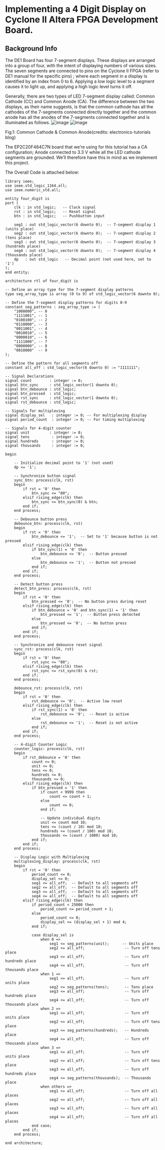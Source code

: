 # Implementing a 4 Digit Display on Cyclone II Altera FPGA Development Board.
## Background Info ##
The DE1 Board has four 7-segment displays. These displays are arranged into a group of four, with the intent of displaying numbers of various sizes. The seven segments are connected to pins on the Cyclone II FPGA (refer to DE1 manual for the specific pins) ; where each segment in a display is identified by an index from 0 to 6.
Applying a low logic level to a segment causes it to light up, and applying a high logic level turns it off. 

Generally, there are two types of LED 7-segment display called: Common Cathode (CC) and Common Anode (CA).
The difference between the two displays, as their name suggests, is that the common cathode has all the cathodes of the 7-segments connected directly together and the common anode has all the anodes of the 7-segments connected together and is illuminated as follows.
![image](https://github.com/user-attachments/assets/03e5e1a4-0d4f-45b6-b814-4802f85cbf85)
![image](https://github.com/user-attachments/assets/d1e808a1-4b13-43ad-a4d5-c4aeada89fb4)

 

Fig.1: Common Cathode & Common Anode(credits: electronics-tutorials blog)

The EP2C20F484C7N board that we’re using for this tutorial has a CA configuration; Anode  connected to 3.3 V while all the LED cathode segments are grounded. We’ll therefore have this in mind as we implement this project.





The Overall Code is attached below:

```
library ieee;
use ieee.std_logic_1164.all;
use ieee.numeric_std.all;

entity four_digit is
port (
    clk : in std_logic;   -- Clock signal
    rst : in std_logic;   -- Reset signal
    btn : in std_logic;   -- Pushbutton input

    seg1 : out std_logic_vector(6 downto 0);  -- 7-segment display 1 (units place)
    seg2 : out std_logic_vector(6 downto 0);  -- 7-segment display 2 (tens place)
    seg3 : out std_logic_vector(6 downto 0);  -- 7-segment display 3 (hundreds place)
    seg4 : out std_logic_vector(6 downto 0);  -- 7-segment display 4 (thousands place)
    dp   : out std_logic   -- Decimal point (not used here, set to '1')
);
end entity;

architecture rtl of four_digit is

-- Define an array type for the 7-segment display patterns
type seg_array_type is array (0 to 9) of std_logic_vector(6 downto 0);

-- Define the 7-segment display patterns for digits 0-9
constant seg_patterns : seg_array_type := (
    "1000000", -- 0
    "1111001", -- 1
    "0100100", -- 2
    "0110000", -- 3
    "0011001", -- 4
    "0010010", -- 5
    "0000010", -- 6
    "1111000", -- 7
    "0000000", -- 8
    "0010000"  -- 9
);

-- Define the pattern for all segments off
constant all_off : std_logic_vector(6 downto 0) := "1111111";

-- Signal Declarations
signal count        : integer := 0;
signal btn_sync     : std_logic_vector(1 downto 0);
signal btn_debounce : std_logic;
signal btn_pressed  : std_logic;
signal rst_sync     : std_logic_vector(1 downto 0);
signal rst_debounce : std_logic;

-- Signals for multiplexing
signal display_sel   : integer := 0; -- For multiplexing display
signal period_count  : integer := 0; -- For timing multiplexing

-- Signals for 4-digit counter
signal unit         : integer := 0;
signal tens          : integer := 0;
signal hundreds      : integer := 0;
signal thousands     : integer := 0;

begin

    -- Initialize decimal point to '1' (not used)
    dp <= '1';

    -- Synchronize button signal
    sync_btn: process(clk, rst)
    begin
        if rst = '0' then
            btn_sync <= "00";
        elsif rising_edge(clk) then
            btn_sync <= btn_sync(0) & btn;
        end if;
    end process;

    -- Debounce button press
    debounce_btn: process(clk, rst)
    begin
        if rst = '0' then
            btn_debounce <= '1';  -- Set to '1' because button is not pressed
        elsif rising_edge(clk) then
            if btn_sync(1) = '0' then
                btn_debounce <= '0';  -- Button pressed
            else
                btn_debounce <= '1';  -- Button not pressed
            end if;
        end if;
    end process;

    -- Detect button press
    detect_btn_press: process(clk, rst)
    begin
        if rst = '0' then
            btn_pressed <= '0';  -- No button press during reset
        elsif rising_edge(clk) then
            if btn_debounce = '0' and btn_sync(1) = '1' then
                btn_pressed <= '1';  -- Button press detected
            else
                btn_pressed <= '0';  -- No button press
            end if;
        end if;
    end process;

    -- Synchronize and debounce reset signal
    sync_rst: process(clk, rst)
    begin
        if rst = '0' then
            rst_sync <= "00";
        elsif rising_edge(clk) then
            rst_sync <= rst_sync(0) & rst;
        end if;
    end process;

    debounce_rst: process(clk, rst)
    begin
        if rst = '0' then
            rst_debounce <= '0';  -- Active low reset
        elsif rising_edge(clk) then
            if rst_sync(1) = '0' then
                rst_debounce <= '0';  -- Reset is active
            else
                rst_debounce <= '1';  -- Reset is not active
            end if;
        end if;
    end process;

    -- 4-digit Counter Logic
    counter_logic: process(clk, rst)
    begin
        if rst_debounce = '0' then
            count <= 0;
            unit <= 0;
            tens <= 0;
            hundreds <= 0;
            thousands <= 0;
        elsif rising_edge(clk) then
            if btn_pressed = '1' then
                if count < 9999 then
                    count <= count + 1;
                else
                    count <= 0;
                end if;

                -- Update individual digits
                unit <= count mod 10;
                tens <= (count / 10) mod 10;
                hundreds <= (count / 100) mod 10;
                thousands <= (count / 1000) mod 10;
            end if;
        end if;
    end process;

    -- Display Logic with Multiplexing
    multiplexing_display: process(clk, rst)
    begin
        if rst = '0' then
            period_count <= 0;
            display_sel <= 0;
            seg1 <= all_off;  -- Default to all segments off
            seg2 <= all_off;  -- Default to all segments off
            seg3 <= all_off;  -- Default to all segments off
            seg4 <= all_off;  -- Default to all segments off
        elsif rising_edge(clk) then
            if period_count < 25000 then
                period_count <= period_count + 1;
            else
                period_count <= 0;
                display_sel <= (display_sel + 1) mod 4;
            end if;

            case display_sel is
                when 0 =>
                    seg1 <= seg_patterns(unit);      -- Units place
                    seg2 <= all_off;                  -- Turn off tens place
                    seg3 <= all_off;                  -- Turn off hundreds place
                    seg4 <= all_off;                  -- Turn off thousands place
                when 1 =>
                    seg1 <= all_off;                  -- Turn off units place
                    seg2 <= seg_patterns(tens);       -- Tens place
                    seg3 <= all_off;                  -- Turn off hundreds place
                    seg4 <= all_off;                  -- Turn off thousands place
                when 2 =>
                    seg1 <= all_off;                  -- Turn off units place
                    seg2 <= all_off;                  -- Turn off tens place
                    seg3 <= seg_patterns(hundreds);   -- Hundreds place
                    seg4 <= all_off;                  -- Turn off thousands place
                when 3 =>
                    seg1 <= all_off;                  -- Turn off units place
                    seg2 <= all_off;                  -- Turn off tens place
                    seg3 <= all_off;                  -- Turn off hundreds place
                    seg4 <= seg_patterns(thousands);  -- Thousands place
                when others =>
                    seg1 <= all_off;                  -- Turn off all places
                    seg2 <= all_off;                  -- Turn off all places
                    seg3 <= all_off;                  -- Turn off all places
                    seg4 <= all_off;                  -- Turn off all places
            end case;
        end if;
    end process;

end architecture;

```
